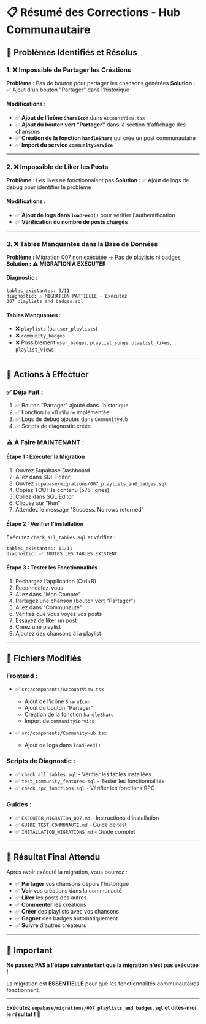 # 📋 Résumé des Corrections - Hub Communautaire

## 🎯 **Problèmes Identifiés et Résolus**

### **1. ❌ Impossible de Partager les Créations**
**Problème :** Pas de bouton pour partager les chansons générées
**Solution :** ✅ Ajout d'un bouton "Partager" dans l'historique

#### **Modifications :**
- ✅ **Ajout de l'icône `ShareIcon`** dans `AccountView.tsx`
- ✅ **Ajout du bouton vert "Partager"** dans la section d'affichage des chansons
- ✅ **Création de la fonction `handleShare`** qui crée un post communautaire
- ✅ **Import du service `communityService`**

---

### **2. ❌ Impossible de Liker les Posts**
**Problème :** Les likes ne fonctionnaient pas
**Solution :** ✅ Ajout de logs de debug pour identifier le problème

#### **Modifications :**
- ✅ **Ajout de logs dans `loadFeed()`** pour vérifier l'authentification
- ✅ **Vérification du nombre de posts chargés**

---

### **3. ❌ Tables Manquantes dans la Base de Données**
**Problème :** Migration 007 non exécutée → Pas de playlists ni badges
**Solution :** ⚠️ **MIGRATION À EXÉCUTER**

#### **Diagnostic :**
```
tables_existantes: 9/11
diagnostic: ⚠️ MIGRATION PARTIELLE - Exécutez 007_playlists_and_badges.sql
```

#### **Tables Manquantes :**
- ❌ `playlists` (ou `user_playlists`)
- ❌ `community_badges`
- ❌ Possiblement `user_badges`, `playlist_songs`, `playlist_likes`, `playlist_views`

---

## 📝 **Actions à Effectuer**

### **✅ Déjà Fait :**
1. ✅ Bouton "Partager" ajouté dans l'historique
2. ✅ Fonction `handleShare` implémentée
3. ✅ Logs de debug ajoutés dans `CommunityHub`
4. ✅ Scripts de diagnostic créés

### **⚠️ À Faire MAINTENANT :**

#### **Étape 1 : Exécuter la Migration**
1. Ouvrez Supabase Dashboard
2. Allez dans SQL Editor
3. Ouvrez `supabase/migrations/007_playlists_and_badges.sql`
4. Copiez TOUT le contenu (576 lignes)
5. Collez dans SQL Editor
6. Cliquez sur "Run"
7. Attendez le message "Success. No rows returned"

#### **Étape 2 : Vérifier l'Installation**
Exécutez `check_all_tables.sql` et vérifiez :
```
tables_existantes: 11/11
diagnostic: ✅ TOUTES LES TABLES EXISTENT
```

#### **Étape 3 : Tester les Fonctionnalités**
1. Rechargez l'application (Ctrl+R)
2. Reconnectez-vous
3. Allez dans "Mon Compte"
4. Partagez une chanson (bouton vert "Partager")
5. Allez dans "Communauté"
6. Vérifiez que vous voyez vos posts
7. Essayez de liker un post
8. Créez une playlist
9. Ajoutez des chansons à la playlist

---

## 🔧 **Fichiers Modifiés**

### **Frontend :**
- ✅ `src/components/AccountView.tsx`
  - Ajout de l'icône `ShareIcon`
  - Ajout du bouton "Partager"
  - Création de la fonction `handleShare`
  - Import de `communityService`

- ✅ `src/components/CommunityHub.tsx`
  - Ajout de logs dans `loadFeed()`

### **Scripts de Diagnostic :**
- ✅ `check_all_tables.sql` - Vérifier les tables installées
- ✅ `test_community_features.sql` - Tester les fonctionnalités
- ✅ `check_rpc_functions.sql` - Vérifier les fonctions RPC

### **Guides :**
- ✅ `EXECUTER_MIGRATION_007.md` - Instructions d'installation
- ✅ `GUIDE_TEST_COMMUNAUTE.md` - Guide de test
- ✅ `INSTALLATION_MIGRATIONS.md` - Guide complet

---

## 🎯 **Résultat Final Attendu**

Après avoir exécuté la migration, vous pourrez :
- ✅ **Partager** vos chansons depuis l'historique
- ✅ **Voir** vos créations dans la communauté
- ✅ **Liker** les posts des autres
- ✅ **Commenter** les créations
- ✅ **Créer** des playlists avec vos chansons
- ✅ **Gagner** des badges automatiquement
- ✅ **Suivre** d'autres créateurs

---

## 🚨 **Important**

**Ne passez PAS à l'étape suivante tant que la migration n'est pas exécutée !**

La migration est **ESSENTIELLE** pour que les fonctionnalités communautaires fonctionnent.

---

**Exécutez `supabase/migrations/007_playlists_and_badges.sql` et dites-moi le résultat ! 🚀**
